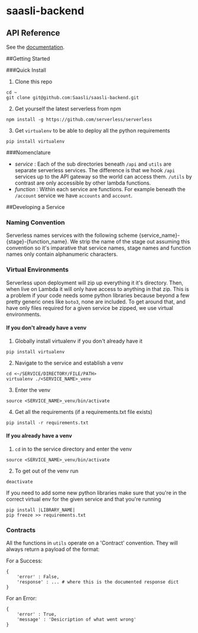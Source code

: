# saasli-backend

## API Reference
See the [documentation](https://saasli.github.io/docs/).

##Getting Started

###Quick Install

1) Clone this repo
```
cd ~
git clone git@github.com:Saasli/saasli-backend.git
```

2) Get yourself the latest serverless from npm

```
npm install -g https://github.com/serverless/serverless
```

3) Get `virtualenv` to be able to deploy all the python requirements

```
pip install virtualenv
```

###Nomenclature 

- *service* : Each of the sub directories beneath `/api` and `utils` are separate serverless services. The difference is that we hook `/api` services up to the API gateway so the world can access them. `/utils` by contrast are only accessible by other lambda functions.
- *function* : Within each service are functions. For example beneath the `/account` service we have `accounts` and `account`.


##Developing a Service

### Naming Convention

Serverless names services with the following scheme {service_name}-{stage}-{function_name}. We strip the name of the stage out assuming this convention so it's imparative that service names, stage names and function names only contain alphanumeric characters. 

### Virtual Environments

Serverless upon deployment will zip up everything it it's directory. Then, when live on Lambda it will only have access to anything in that zip. This is a problem if your code needs some python libraries because beyond a few pretty generic ones like `boto3`, none are included. To get around that, and have only files required for a given service be zipped, we use virtual environments. 


#### If you don't already have a venv
1) Globally install virtualenv if you don't already have it
```
pip install virtualenv 
```
2) Navigate to the service and establish a venv
``` 
cd <~/SERVICE/DIRECTORY/FILE/PATH>
virtualenv ./<SERVICE_NAME>_venv
```
3) Enter the venv
```
source <SERVICE_NAME>_venv/bin/activate
```
4) Get all the requirements (if a requirements.txt file exists)
```
pip install -r requirements.txt
```

#### If you already have a venv
1) `cd` in to the service directory and enter the venv
```
source <SERVICE_NAME>_venv/bin/activate
```
2) To get out of the venv run
```
deactivate
```

If you need to add some new python libraries make sure that you're in the correct virtual env for the given service and that you're running 
```
pip install |LIBRARY_NAME|
pip freeze >> requirements.txt
```

### Contracts

All the functions in `utils` operate on a 'Contract' convention. They will always return a payload of the format:

For a Success:
```
{ 
	'error' : False,
	'response' : ... # where this is the documented response dict
}
```

For an Error:
```
{ 
	'error' : True,
	'message' : 'Desicription of what went wrong' 
}
```